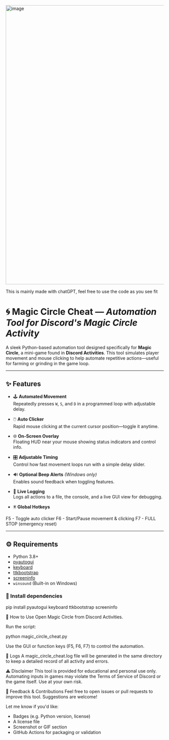 <img width="1547" height="888" alt="image" src="https://github.com/user-attachments/assets/472bce71-76d7-4881-bd79-75d0d9a15e57" /> 


This is mainly made with chatGPT, feel free to use the code as you see fit 

# 🌀 Magic Circle Cheat — *Automation Tool for Discord's Magic Circle Activity*

A sleek Python-based automation tool designed specifically for **Magic Circle**, a mini-game found in **Discord Activities**. This tool simulates player movement and mouse clicking to help automate repetitive actions—useful for farming or grinding in the game loop.

---

## ✨ Features

- 🕹️ **Automated Movement**  
  Repeatedly presses `W`, `S`, and `D` in a programmed loop with adjustable delay.

- 🖱️ **Auto Clicker**  
  Rapid mouse clicking at the current cursor position—toggle it anytime.

- 🌐 **On-Screen Overlay**  
  Floating HUD near your mouse showing status indicators and control info.

- 🎛️ **Adjustable Timing**  
  Control how fast movement loops run with a simple delay slider.

- 🔊 **Optional Beep Alerts** *(Windows only)*  
  Enables sound feedback when toggling features.

- 🧠 **Live Logging**  
  Logs all actions to a file, the console, and a live GUI view for debugging.

- 🖲️ **Global Hotkeys**

F5 - Toggle auto clicker
F6 - Start/Pause movement & clicking
F7 - FULL STOP (emergency reset)


---

## ⚙️ Requirements

- Python 3.8+
- [pyautogui](https://pypi.org/project/pyautogui/)
- [keyboard](https://pypi.org/project/keyboard/)
- [ttkbootstrap](https://pypi.org/project/ttkbootstrap/)
- [screeninfo](https://pypi.org/project/screeninfo/)
- `winsound` (Built-in on Windows)

### 🔧 Install dependencies

pip install pyautogui keyboard ttkbootstrap screeninfo 

🚀 How to Use
Open Magic Circle from Discord Activities.

Run the script:

python magic_circle_cheat.py

Use the GUI or function keys (F5, F6, F7) to control the automation.

📁 Logs
A magic_circle_cheat.log file will be generated in the same directory to keep a detailed record of all activity and errors.

⚠️ Disclaimer
This tool is provided for educational and personal use only. Automating inputs in games may violate the Terms of Service of Discord or the game itself. Use at your own risk.

💬 Feedback & Contributions
Feel free to open issues or pull requests to improve this tool. Suggestions are welcome!


Let me know if you'd like:
- Badges (e.g. Python version, license)
- A license file
- Screenshot or GIF section
- GitHub Actions for packaging or validation


